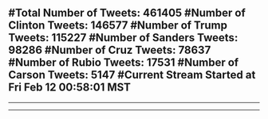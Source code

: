 #Total Number of Tweets: 461405 
#Number of Clinton Tweets: 146577
#Number of Trump Tweets: 115227
#Number of Sanders Tweets: 98286
#Number of Cruz Tweets: 78637
#Number of Rubio Tweets: 17531
#Number of Carson Tweets: 5147
#Current Stream Started at Fri Feb 12 00:58:01 MST
---
---
---
